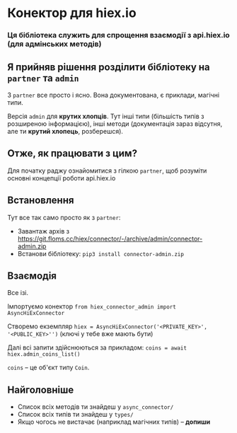 Конектор для hiex.io
===
### Ця бібліотека служить для спрощення взаємодії з api.hiex.io (для адмінських методів)

## Я прийняв рішення розділити бібліотеку на `partner` та `admin`
З `partner` все просто і ясно. Вона документована, є приклади, магічні типи.

Версія `admin` для **крутих хлопців**. Тут інші типи (більшість типів з розширеною інформацією), інші методи (документація зараз відсутня, але ти **крутий хлопець**, розберешся).

## Отже, як працювати з цим?
Для початку раджу ознайомитися з гілкою `partner`, щоб розуміти основні концепції роботи api.hiex.io

## Встановлення
Тут все так само просто як з `partner`:

* Завантаж архів з https://git.floms.cc/hiex/connector/-/archive/admin/connector-admin.zip
* Встанови бібліотеку: `pip3 install connector-admin.zip`


## Взаємодія
Все ізі.

Імпортуємо конектор `from hiex_connector_admin import AsyncHiExConnector`

Створемо екземпляр `hiex = AsyncHiExConnector('<PRIVATE_KEY>', '<PUBLIC_KEY>'')` (ключі у тебе вже мають бути)

Далі всі запити здійснюються за прикладом: `coins = await hiex.admin_coins_list()`

`coins` – це об'єкт типу `Coin`.



## Найголовніше
* Список всіх методів ти знайдеш у `async_connector/`
* Список всіх типів ти знайдеш у `types/`
* Якщо чогось не вистачає (наприклад магічних типів) – **допиши**